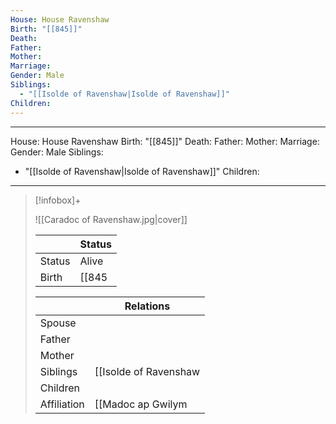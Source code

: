 ```yaml
---
House: House Ravenshaw
Birth: "[[845]]"
Death: 
Father: 
Mother: 
Marriage: 
Gender: Male
Siblings:
  - "[[Isolde of Ravenshaw|Isolde of Ravenshaw]]"
Children: 
---
```

---
House: House Ravenshaw
Birth: "[[845]]"
Death:
Father: 
Mother:
Marriage:
Gender: Male
Siblings:
 - "[[Isolde of Ravenshaw|Isolde of Ravenshaw]]"
Children: 
---

 >[!infobox]+
 >
 >![[Caradoc of Ravenshaw.jpg|cover]]
 >
 >|| Status   |
> | ---- | ---- |
> |Status| Alive|
> |Birth|[[845|845]] <small>(Age -360)</small>  |
>
>||Relations |
>|--|--------|
>|Spouse|  |
>|Father|  |
>|Mother|  |
>|Siblings|[[Isolde of Ravenshaw|Isolde of Ravenshaw]]|
>|Children||
>|Affiliation| [[Madoc ap Gwilym|Madoc ap Gwilym]] (Page [[481|481]] - [[483|483]] and Squire [[483|483]] - current) |
>

